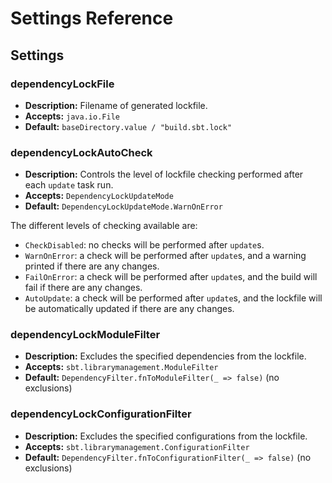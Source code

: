 # Settings Reference

## Settings

### dependencyLockFile

* **Description:** Filename of generated lockfile.
* **Accepts:** `java.io.File`
* **Default:** `baseDirectory.value / "build.sbt.lock"`

### dependencyLockAutoCheck

* **Description:** Controls the level of lockfile checking performed after each `update` task run. 
* **Accepts:** `DependencyLockUpdateMode`
* **Default:** `DependencyLockUpdateMode.WarnOnError`

The different levels of checking available are:

* `CheckDisabled`: no checks will be performed after `update`s.
* `WarnOnError`: a check will be performed after `update`s, and a warning printed if there are any changes.
* `FailOnError`: a check will be performed after `update`s, and the build will fail if there are any changes.
* `AutoUpdate`: a check will be performed after `update`s, and the lockfile will be automatically updated if there are
  any changes.

### dependencyLockModuleFilter

* **Description:** Excludes the specified dependencies from the lockfile.
* **Accepts:** `sbt.librarymanagement.ModuleFilter`
* **Default:** `DependencyFilter.fnToModuleFilter(_ => false)` (no exclusions)

### dependencyLockConfigurationFilter

* **Description:** Excludes the specified configurations from the lockfile.
* **Accepts:** `sbt.librarymanagement.ConfigurationFilter`
* **Default:** `DependencyFilter.fnToConfigurationFilter(_ => false)` (no exclusions)